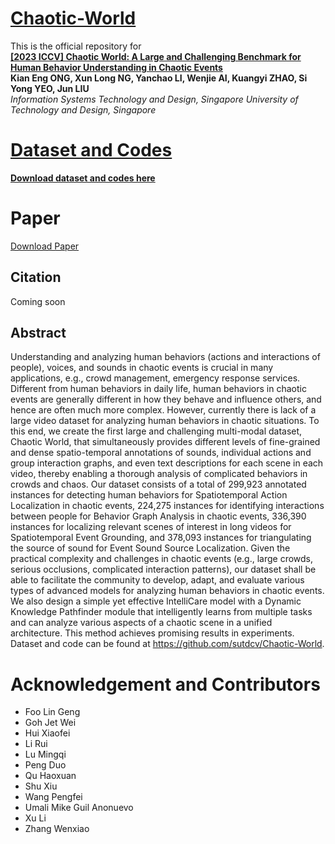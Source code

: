 # [Chaotic-World]([https://sutdcv.github.io/Animal-Kingdom](https://github.com/sutdcv/Chaotic-World))

This is the official repository for <br/>**[[2023 ICCV] Chaotic World: A Large and Challenging Benchmark for Human Behavior Understanding in Chaotic Events]()**
<br/>**Kian Eng ONG, Xun Long NG, Yanchao LI, Wenjie AI, Kuangyi ZHAO, Si Yong YEO, Jun LIU**
<br/>*Information Systems Technology and Design, Singapore University of Technology and Design, Singapore*

# [Dataset and Codes](https://forms.office.com/r/4pvkiZsVKz)
**[Download dataset and codes here](https://forms.office.com/r/4pvkiZsVKz)**


# Paper
[Download Paper](https://www.researchgate.net/profile/Kian-Eng-Ong/publication/373692522_Chaotic_World_A_Large_and_Challenging_Benchmark_for_Human_Behavior_Understanding_in_Chaotic_Events/links/64f87116f160f748d6d1572f/Chaotic-World-A-Large-and-Challenging-Benchmark-for-Human-Behavior-Understanding-in-Chaotic-Events.pdf)

## Citation
Coming soon

## Abstract
Understanding and analyzing human behaviors (actions and interactions of people), voices, and sounds in chaotic events is crucial in many applications, e.g., crowd management, emergency response services. Different from human behaviors in daily life, human behaviors in chaotic events are generally different in how they behave and influence others, and hence are often much more complex. However, currently there is lack of a large video dataset for analyzing human behaviors in chaotic situations. To this end, we create the first large and challenging multi-modal dataset, Chaotic World, that simultaneously provides different levels of fine-grained and dense spatio-temporal annotations of sounds, individual actions and group interaction graphs, and even text descriptions for each scene in each video, thereby enabling a thorough analysis of complicated behaviors in crowds and chaos. Our dataset consists of a total of 299,923 annotated instances for detecting human behaviors for Spatiotemporal Action Localization in chaotic events, 224,275 instances for identifying interactions between people for Behavior Graph Analysis in chaotic events, 336,390 instances for localizing relevant scenes of interest in long videos for Spatiotemporal Event Grounding, and 378,093 instances for triangulating the source of sound for Event Sound Source Localization. Given the practical complexity and challenges in chaotic events (e.g., large crowds, serious occlusions, complicated interaction patterns), our dataset shall be able to facilitate the community to develop, adapt, and evaluate various types of advanced models for analyzing human behaviors in chaotic events. We also design a simple yet effective IntelliCare model with a Dynamic Knowledge Pathfinder module that intelligently learns from multiple tasks and can analyze various aspects of a chaotic scene in a unified architecture. This method achieves promising results in experiments. Dataset and code can be found at https://github.com/sutdcv/Chaotic-World.

# Acknowledgement and Contributors

- Foo Lin Geng
- Goh Jet Wei
- Hui Xiaofei
- Li Rui
- Lu Mingqi
- Peng Duo
- Qu Haoxuan
- Shu Xiu
- Wang Pengfei
- Umali Mike Guil Anonuevo
- Xu Li
- Zhang Wenxiao
